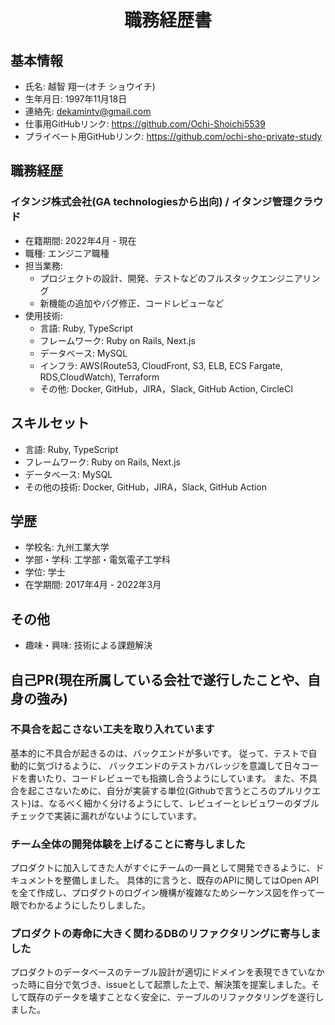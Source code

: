 <div style="text-align: center;">
 <h1>職務経歴書</h1>
</div>

## 基本情報
- 氏名: 越智 翔一(オチ ショウイチ)
- 生年月日: 1997年11月18日
- 連絡先: dekamintv@gmail.com
- 仕事用GitHubリンク: https://github.com/Ochi-Shoichi5539
- プライベート用GitHubリンク: https://github.com/ochi-sho-private-study


## 職務経歴

### イタンジ株式会社(GA technologiesから出向) / イタンジ管理クラウド
- 在籍期間: 2022年4月 - 現在
- 職種: エンジニア職種
- 担当業務:
  - プロジェクトの設計、開発、テストなどのフルスタックエンジニアリング
  - 新機能の追加やバグ修正、コードレビューなど
- 使用技術: 
  - 言語: Ruby, TypeScript
  - フレームワーク: Ruby on Rails, Next.js
  - データベース: MySQL
  - インフラ: AWS(Route53, CloudFront, S3, ELB, ECS Fargate, RDS,CloudWatch), Terraform
  - その他: Docker, GitHub，JIRA，Slack, GitHub Action, CircleCI

## スキルセット
- 言語: Ruby, TypeScript
- フレームワーク: Ruby on Rails, Next.js
- データベース: MySQL
- その他の技術: Docker, GitHub，JIRA，Slack, GitHub Action

## 学歴
- 学校名: 九州工業大学
- 学部・学科: 工学部・電気電子工学科
- 学位: 学士
- 在学期間: 2017年4月 - 2022年3月

## その他
- 趣味・興味: 技術による課題解決

## 自己PR(現在所属している会社で遂行したことや、自身の強み)
<!-- ここに自己PRを記述します。経歴やスキルだけでなく、自分の強みや価値観、チームでの役割などをアピールする -->

### 不具合を起こさない工夫を取り入れています
基本的に不具合が起きるのは、バックエンドが多いです。
従って、テストで自動的に気づけるように、
バックエンドのテストカバレッジを意識して日々コードを書いたり、コードレビューでも指摘し合うようにしています。
また、不具合を起こさないために、自分が実装する単位(Githubで言うところのプルリクエスト)は、なるべく細かく分けるようにして、レビュイーとレビュワーのダブルチェックで実装に漏れがないようにしています。

### チーム全体の開発体験を上げることに寄与しました
プロダクトに加入してきた人がすぐにチームの一員として開発できるように、ドキュメントを整備しました。
具体的に言うと、既存のAPIに関してはOpen APIを全て作成し、プロダクトのログイン機構が複雑なためシーケンス図を作って一眼でわかるようにしたりしました。

### プロダクトの寿命に大きく関わるDBのリファクタリングに寄与しました
プロダクトのデータベースのテーブル設計が適切にドメインを表現できていなかった時に自分で気づき、issueとして起票した上で、解決策を提案しました。そして既存のデータを壊すことなく安全に、テーブルのリファクタリングを遂行しました。
